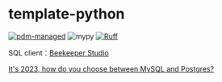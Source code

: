 # template-python

[![pdm-managed](https://img.shields.io/badge/pdm-managed-blueviolet)](https://pdm.fming.dev)
![mypy](https://img.shields.io/badge/type_checker-mypy-blue)
[![Ruff](https://img.shields.io/endpoint?url=https://raw.githubusercontent.com/astral-sh/ruff/main/assets/badge/v2.json)](https://github.com/astral-sh/ruff)

SQL client：[Beekeeper Studio](https://github.com/beekeeper-studio/beekeeper-studio/releases)

[It's 2023, how do you choose between MySQL and Postgres?](https://news.ycombinator.com/item?id=35906604)

